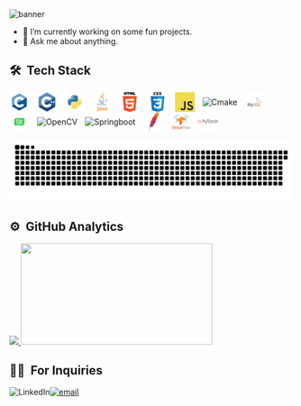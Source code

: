 <img alt="banner" src="https://github.com/user-attachments/assets/ecbe7b0b-d152-4e39-b0c6-c36e0d83871a">

- 🔭 I’m currently working on some fun projects.
- 💬 Ask me about anything.

## 🛠 &nbsp;Tech Stack
<div>
  <img align="center" alt="C" width="35px" src="https://raw.githubusercontent.com/github/explore/f3e22f0dca2be955676bc70d6214b95b13354ee8/topics/c/c.png" style="padding-right:10px;" />
  <img align="center" alt="Cplusplus" width="35px" src="https://raw.githubusercontent.com/github/explore/180320cffc25f4ed1bbdfd33d4db3a66eeeeb358/topics/cpp/cpp.png" style="padding-right:10px;" />
  <img align="center" alt="Python" width="35px" src="https://raw.githubusercontent.com/github/explore/80688e429a7d4ef2fca1e82350fe8e3517d3494d/topics/python/python.png" style="padding-right:10px;" />
  <img align="center" alt="Java" width="35px" src="https://raw.githubusercontent.com/github/explore/5b3600551e122a3277c2c5368af2ad5725ffa9a1/topics/java/java.png" style="padding-right:10px;" />
  <img align="center" alt="HTML" width="35px" src="https://raw.githubusercontent.com/github/explore/80688e429a7d4ef2fca1e82350fe8e3517d3494d/topics/html/html.png" style="padding-right:10px;"/>   
  <img align="center" alt="HTML" width="35px" src="https://raw.githubusercontent.com/github/explore/80688e429a7d4ef2fca1e82350fe8e3517d3494d/topics/css/css.png" style="padding-right:10px;"/>
  <img align="center" alt="Javascript" width="35px" src="https://raw.githubusercontent.com/voodootikigod/logo.js/master/js.png" style="padding-right:10px;"/>   
  <img align="center" alt="Cmake" width="35px" src="https://upload.wikimedia.org/wikipedia/commons/thumb/1/13/Cmake.svg/600px-Cmake.svg.png?20110417205825" style="padding-right:10px;" />
  <img align="center" alt="Mysql" width="35px" src="https://raw.githubusercontent.com/github/explore/80688e429a7d4ef2fca1e82350fe8e3517d3494d/topics/mysql/mysql.png" style="padding-right:10px;" />
  <img align="center" alt="Qt5" width="35px" src="https://raw.githubusercontent.com/github/explore/80688e429a7d4ef2fca1e82350fe8e3517d3494d/topics/qt/qt.png" style="padding-right:10px;" />
  <img align="center" alt="OpenCV" width="35px" src="https://opencv.org/wp-content/uploads/2020/07/OpenCV_logo_black-2.png" style="padding-right:10px;" />
  <img align="center" alt="Springboot" width="65px" src="https://user-images.githubusercontent.com/33158051/103466606-760a4000-4d14-11eb-9941-2f3d00371471.png" style="padding-right:10px;" />
  <img align="center" alt="Maven" width="35px" src="https://raw.githubusercontent.com/github/explore/80688e429a7d4ef2fca1e82350fe8e3517d3494d/topics/maven/maven.png" style="padding-right:10px;" />
  <img align="center" alt="Tensorflow" width="35px" src="https://raw.githubusercontent.com/github/explore/80688e429a7d4ef2fca1e82350fe8e3517d3494d/topics/tensorflow/tensorflow.png" style="padding-right:10px;" />
    <img align="center" alt="PyTorch" width="35px" src="https://raw.githubusercontent.com/github/explore/224672533a7f836ad6bf142e4dee61217cfc100e/topics/pytorch/pytorch.png" style="padding-right:10px;" />
</div>

![snake gif](https://github.com/Rodelph/rodelph/blob/output/github-snake-dark.svg)

## ⚙️ &nbsp;GitHub Analytics

<p align="left">
<a href="https://github.com/Rodelph">
  <img height="180em" src="https://github-readme-stats-eight-theta.vercel.app/api?username=rodelph&show_icons=true&theme=algolia&include_all_commits=true&count_private=true"/>
  <img height="180em" width="340em" src="https://github-readme-stats-eight-theta.vercel.app/api/top-langs/?username=rodelph&layout=compact&langs_count=8&theme=algolia"/>
</a>
</p>

## 🤝🏻 &nbsp;For Inquiries

<div class="social-badges">
<a href="https://www.linkedin.com/in/amine-naqi-aa898724b/" target="_blank">
  <img align="left" alt="LinkedIn" src="https://img.shields.io/badge/LinkedIn-0077B5?style=for-the-badge&logo=linkedin&logoColor=white" />
</a>

<a href="mailto:inquiries@aminenaqi.org" target="_blank">
  <img alt="email" src="https://img.shields.io/badge/Email-053766?style=for-the-badge&logo=gmail&labelColor=balck">
</a>
</div>
